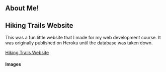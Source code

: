 ## About Me!




## Hiking Trails Website

This was a fun little website that I made for my web development course. It was originally published on Heroku until the database was taken down.

[Hiking Trails Website](https://github.com/AlyssaRWest/HikingTrailsWebsite)

#### Images




